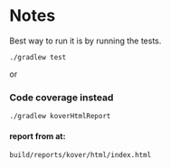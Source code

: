 # Notes

Best way to run it is by running the tests.

`./gradlew test`

or

### Code coverage instead

 `./gradlew koverHtmlReport`

#### report from at:

`build/reports/kover/html/index.html`
